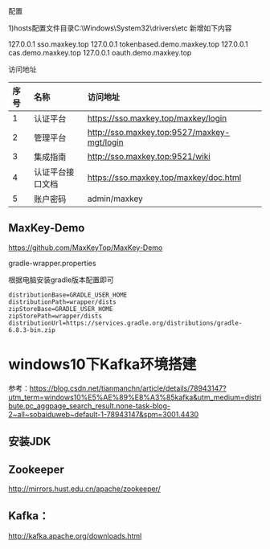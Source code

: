 配置

1)hosts配置文件目录C:\Windows\System32\drivers\etc
新增如下内容

127.0.0.1 sso.maxkey.top
127.0.0.1 tokenbased.demo.maxkey.top
127.0.0.1 cas.demo.maxkey.top
127.0.0.1 oauth.demo.maxkey.top



访问地址

| 序号 | 名称             | 访问地址                                    |
| :--- | :--------------- | :------------------------------------------ |
| 1    | 认证平台         | https://sso.maxkey.top/maxkey/login         |
| 2    | 管理平台         | http://sso.maxkey.top:9527/maxkey-mgt/login |
| 3    | 集成指南         | http://sso.maxkey.top:9521/wiki             |
| 4    | 认证平台接口文档 | https://sso.maxkey.top/maxkey/doc.html      |
| 5    | 账户密码         | admin/maxkey                                |

## MaxKey-Demo

https://github.com/MaxKeyTop/MaxKey-Demo



gradle-wrapper.properties

根据电脑安装gradle版本配置即可

```
distributionBase=GRADLE_USER_HOME
distributionPath=wrapper/dists
zipStoreBase=GRADLE_USER_HOME
zipStorePath=wrapper/dists
distributionUrl=https://services.gradle.org/distributions/gradle-6.8.3-bin.zip
```



# windows10下Kafka环境搭建

参考：https://blog.csdn.net/tianmanchn/article/details/78943147?utm_term=windows10%E5%AE%89%E8%A3%85kafka&utm_medium=distribute.pc_aggpage_search_result.none-task-blog-2~all~sobaiduweb~default-1-78943147&spm=3001.4430

## 安装JDK

## Zookeeper

http://mirrors.hust.edu.cn/apache/zookeeper/

## Kafka：

http://kafka.apache.org/downloads.html




